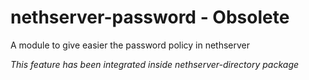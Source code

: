 #  nethserver-password - Obsolete
A module to give easier the password policy in nethserver

*This feature has been integrated inside nethserver-directory package*
